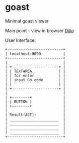 # goast

Minimal goast viewer

Main point - view in browser [*Dillo*](https://www.dillo.org)

User Interface:
```
+-------------------------+
| localhost:9090          |
+-------------------------+
|                         |
| +---------------------+ |
| | TEXTAREA            | |
| | for enter           | |
| | input Go code       | |
| |                     | |
| +---------------------+ |
|                         |
| +--------+              |
| | BUTTON |              |
| +--------+              |
|                         |
| Result(AST):            |
| ______________________  |
| ______________________  |
| ______________________  |
| ______________________  |
+-------------------------+

```
